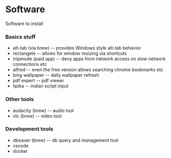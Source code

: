 # Software

Software to install

### Basics stuff

- alt-tab (via brew) -- provides Windows style alt-tab behavior
- rectangele -- allows for window resizing via shortcuts
- tripmode (paid app) -- deny apps from network access on slow network connections etc
- alfred -- even the free version allows searching chrome bookmarks etc
- bing wallpaper -- daily wallpaper refresh
- pdf expert -- pdf viewer
- lipika -- indian script input

### Other tools

- audacity (brew) -- audio tool
- vlc (brew) -- video tool

### Development tools

- dbeaver (brew) -- db query and management tool
- vscode
- docker
